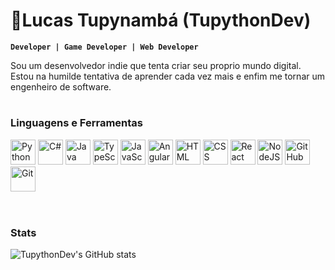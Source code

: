 # 🐍Lucas Tupynambá (TupythonDev)

**`Developer | Game Developer | Web Developer`**

Sou um desenvolvedor indie que tenta criar seu proprio mundo digital. Estou na humilde tentativa de aprender cada vez mais e enfim me tornar um engenheiro de software.

#

### Linguagens e Ferramentas

<div class="container" style="">
  <img alt="Python" src="https://cdn.jsdelivr.net/gh/devicons/devicon/icons/python/python-original.svg" style="width:40px;"/>
  <img alt="C#" src="https://cdn.jsdelivr.net/gh/devicons/devicon/icons/csharp/csharp-original.svg" style="width:40px;"/>
  <img alt="Java" src="https://cdn.jsdelivr.net/gh/devicons/devicon/icons/java/java-original.svg" style="width:40px;"/>
  <img alt="TypeScript" src="https://cdn.jsdelivr.net/gh/devicons/devicon/icons/typescript/typescript-original.svg" style="width:40px;"/>
  <img alt="JavaScript" src="https://cdn.jsdelivr.net/gh/devicons/devicon/icons/javascript/javascript-plain.svg" style="width:40px;"/>
  <img alt="Angular" src="https://cdn.jsdelivr.net/gh/devicons/devicon/icons/angularjs/angularjs-plain.svg" style="width:40px;"/>
  <img alt="HTML" src="https://cdn.jsdelivr.net/gh/devicons/devicon/icons/html5/html5-original.svg" style="width:40px;"/>
  <img alt="CSS" src="https://cdn.jsdelivr.net/gh/devicons/devicon/icons/css3/css3-original.svg" style="width:40px;"/>
  <img alt="React" src="https://cdn.jsdelivr.net/gh/devicons/devicon/icons/react/react-original.svg" style="width:40px;"/>
  <img alt="NodeJS" src="https://cdn.jsdelivr.net/gh/devicons/devicon/icons/nodejs/nodejs-original.svg" style="width:40px;"/>
  <img alt="GitHub" src="https://cdn.jsdelivr.net/gh/devicons/devicon/icons/github/github-original.svg" style="width:40px;"/>
  <img alt="Git" src="https://cdn.jsdelivr.net/gh/devicons/devicon/icons/git/git-original.svg" style="width:40px;"/>
</div>
<br/>

#

### Stats

![TupythonDev's GitHub stats](https://github-readme-stats.vercel.app/api?username=tupythondev&show_icons=true&theme=gruvbox)
